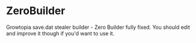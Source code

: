 # ZeroBuilder
Growtopia save.dat stealer builder - Zero Builder fully fixed. You should edit and improve it though if you'd want to use it.
